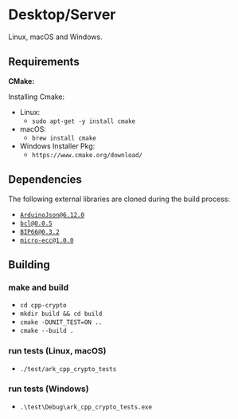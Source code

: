 
# Desktop/Server

Linux, macOS and Windows.

## Requirements

**CMake:**

Installing Cmake:

* Linux:
  * `sudo apt-get -y install cmake`
* macOS:
  * `brew install cmake`
* Windows Installer Pkg:
  * `https://www.cmake.org/download/`

## Dependencies

The following external libraries are cloned during the build process:

* [`ArduinoJson@6.12.0`](https://github.com/bblanchon/ArduinoJson)
* [`bcl@0.0.5`](https://github.com/sleepdefic1t/bcl)
* [`BIP66@0.3.2`](https://github.com/sleepdefic1t/BIP66)
* [`micro-ecc@1.0.0`](https://github.com/kmackay/micro-ecc)

## Building

### make and build

* `cd cpp-crypto`
* `mkdir build && cd build`
* `cmake -DUNIT_TEST=ON ..`
* `cmake --build .`

### run tests (Linux, macOS)

* `./test/ark_cpp_crypto_tests`

### run tests (Windows)

* `.\test\Debug\ark_cpp_crypto_tests.exe`
